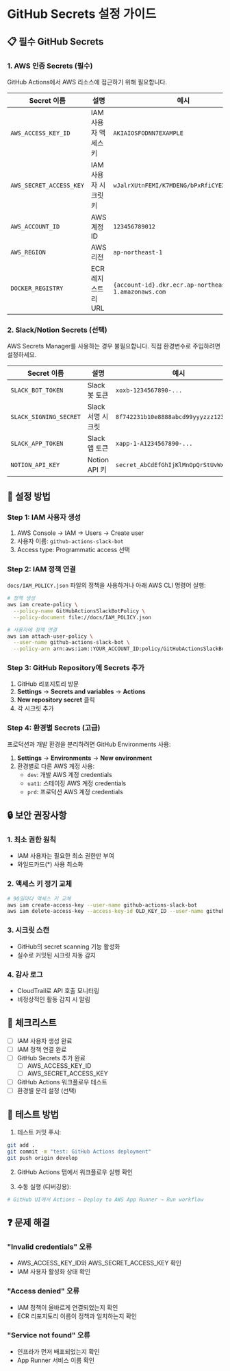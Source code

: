 # GitHub Secrets 설정 가이드

## 📋 필수 GitHub Secrets

### 1. AWS 인증 Secrets (필수)
GitHub Actions에서 AWS 리소스에 접근하기 위해 필요합니다.

| Secret 이름 | 설명 | 예시 |
|------------|------|------|
| `AWS_ACCESS_KEY_ID` | IAM 사용자 액세스 키 | `AKIAIOSFODNN7EXAMPLE` |
| `AWS_SECRET_ACCESS_KEY` | IAM 사용자 시크릿 키 | `wJalrXUtnFEMI/K7MDENG/bPxRfiCYEXAMPLEKEY` |
| `AWS_ACCOUNT_ID` | AWS 계정 ID | `123456789012` |
| `AWS_REGION` | AWS 리전 | `ap-northeast-1` |
| `DOCKER_REGISTRY` | ECR 레지스트리 URL | `{account-id}.dkr.ecr.ap-northeast-1.amazonaws.com` |

### 2. Slack/Notion Secrets (선택)
AWS Secrets Manager를 사용하는 경우 불필요합니다.
직접 환경변수로 주입하려면 설정하세요.

| Secret 이름 | 설명 | 예시 |
|------------|------|------|
| `SLACK_BOT_TOKEN` | Slack 봇 토큰 | `xoxb-1234567890-...` |
| `SLACK_SIGNING_SECRET` | Slack 서명 시크릿 | `8f742231b10e8888abcd99yyyzzz123` |
| `SLACK_APP_TOKEN` | Slack 앱 토큰 | `xapp-1-A1234567890-...` |
| `NOTION_API_KEY` | Notion API 키 | `secret_AbCdEfGhIjKlMnOpQrStUvWxYz...` |

## 🔧 설정 방법

### Step 1: IAM 사용자 생성

1. AWS Console → IAM → Users → Create user
2. 사용자 이름: `github-actions-slack-bot`
3. Access type: Programmatic access 선택

### Step 2: IAM 정책 연결

`docs/IAM_POLICY.json` 파일의 정책을 사용하거나 아래 AWS CLI 명령어 실행:

```bash
# 정책 생성
aws iam create-policy \
  --policy-name GitHubActionsSlackBotPolicy \
  --policy-document file://docs/IAM_POLICY.json

# 사용자에 정책 연결
aws iam attach-user-policy \
  --user-name github-actions-slack-bot \
  --policy-arn arn:aws:iam::YOUR_ACCOUNT_ID:policy/GitHubActionsSlackBotPolicy
```

### Step 3: GitHub Repository에 Secrets 추가

1. GitHub 리포지토리 방문
2. **Settings** → **Secrets and variables** → **Actions**
3. **New repository secret** 클릭
4. 각 시크릿 추가

### Step 4: 환경별 Secrets (고급)

프로덕션과 개발 환경을 분리하려면 GitHub Environments 사용:

1. **Settings** → **Environments** → **New environment**
2. 환경별로 다른 AWS 계정 사용:
   - `dev`: 개발 AWS 계정 credentials
   - `uat1`: 스테이징 AWS 계정 credentials
   - `prd`: 프로덕션 AWS 계정 credentials

## 🔒 보안 권장사항

### 1. 최소 권한 원칙
- IAM 사용자는 필요한 최소 권한만 부여
- 와일드카드(*) 사용 최소화

### 2. 액세스 키 정기 교체
```bash
# 90일마다 액세스 키 교체
aws iam create-access-key --user-name github-actions-slack-bot
aws iam delete-access-key --access-key-id OLD_KEY_ID --user-name github-actions-slack-bot
```

### 3. 시크릿 스캔
- GitHub의 secret scanning 기능 활성화
- 실수로 커밋된 시크릿 자동 감지

### 4. 감사 로그
- CloudTrail로 API 호출 모니터링
- 비정상적인 활동 감지 시 알림

## 📝 체크리스트

- [ ] IAM 사용자 생성 완료
- [ ] IAM 정책 연결 완료
- [ ] GitHub Secrets 추가 완료
  - [ ] AWS_ACCESS_KEY_ID
  - [ ] AWS_SECRET_ACCESS_KEY
- [ ] GitHub Actions 워크플로우 테스트
- [ ] 환경별 분리 설정 (선택)

## 🚀 테스트 방법

1. 테스트 커밋 푸시:
```bash
git add .
git commit -m "test: GitHub Actions deployment"
git push origin develop
```

2. GitHub Actions 탭에서 워크플로우 실행 확인

3. 수동 실행 (디버깅용):
```bash
# GitHub UI에서 Actions → Deploy to AWS App Runner → Run workflow
```

## ❓ 문제 해결

### "Invalid credentials" 오류
- AWS_ACCESS_KEY_ID와 AWS_SECRET_ACCESS_KEY 확인
- IAM 사용자 활성화 상태 확인

### "Access denied" 오류
- IAM 정책이 올바르게 연결되었는지 확인
- ECR 리포지토리 이름이 정책과 일치하는지 확인

### "Service not found" 오류
- 인프라가 먼저 배포되었는지 확인
- App Runner 서비스 이름 확인